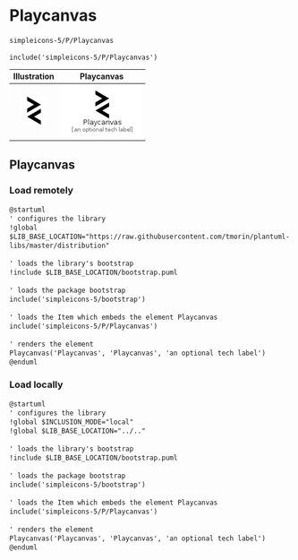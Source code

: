 # Playcanvas


```text
simpleicons-5/P/Playcanvas
```

```text
include('simpleicons-5/P/Playcanvas')
```



| Illustration | Playcanvas |
| :---: | :---: |
| ![illustration for Illustration](../../simpleicons-5/P/Playcanvas.png) | ![illustration for Playcanvas](../../simpleicons-5/P/Playcanvas.Local.png) |




## Playcanvas

### Load remotely
```plantuml
@startuml
' configures the library
!global $LIB_BASE_LOCATION="https://raw.githubusercontent.com/tmorin/plantuml-libs/master/distribution"

' loads the library's bootstrap
!include $LIB_BASE_LOCATION/bootstrap.puml

' loads the package bootstrap
include('simpleicons-5/bootstrap')

' loads the Item which embeds the element Playcanvas
include('simpleicons-5/P/Playcanvas')

' renders the element
Playcanvas('Playcanvas', 'Playcanvas', 'an optional tech label')
@enduml
```

### Load locally
```plantuml
@startuml
' configures the library
!global $INCLUSION_MODE="local"
!global $LIB_BASE_LOCATION="../.."

' loads the library's bootstrap
!include $LIB_BASE_LOCATION/bootstrap.puml

' loads the package bootstrap
include('simpleicons-5/bootstrap')

' loads the Item which embeds the element Playcanvas
include('simpleicons-5/P/Playcanvas')

' renders the element
Playcanvas('Playcanvas', 'Playcanvas', 'an optional tech label')
@enduml
```

